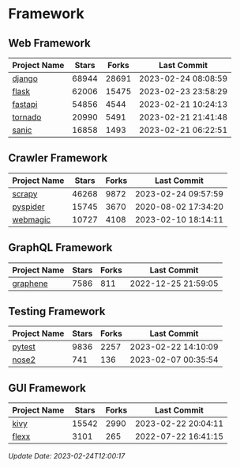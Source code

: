 # Framework

## Web Framework
| Project Name | Stars | Forks | Last Commit |
| ------------ | ----- | ----- | ----------- |
| [django](https://github.com/django/django) | 68944 | 28691 | 2023-02-24 08:08:59 |
| [flask](https://github.com/pallets/flask) | 62006 | 15475 | 2023-02-23 23:58:29 |
| [fastapi](https://github.com/tiangolo/fastapi) | 54856 | 4544 | 2023-02-21 10:24:13 |
| [tornado](https://github.com/tornadoweb/tornado) | 20990 | 5491 | 2023-02-21 21:41:48 |
| [sanic](https://github.com/sanic-org/sanic) | 16858 | 1493 | 2023-02-21 06:22:51 |

## Crawler Framework
| Project Name | Stars | Forks | Last Commit |
| ------------ | ----- | ----- | ----------- |
| [scrapy](https://github.com/scrapy/scrapy) | 46268 | 9872 | 2023-02-24 09:57:59 |
| [pyspider](https://github.com/binux/pyspider) | 15745 | 3670 | 2020-08-02 17:34:20 |
| [webmagic](https://github.com/code4craft/webmagic) | 10727 | 4108 | 2023-02-10 18:14:11 |

## GraphQL Framework
| Project Name | Stars | Forks | Last Commit |
| ------------ | ----- | ----- | ----------- |
| [graphene](https://github.com/graphql-python/graphene) | 7586 | 811 | 2022-12-25 21:59:05 |

## Testing Framework
| Project Name | Stars | Forks | Last Commit |
| ------------ | ----- | ----- | ----------- |
| [pytest](https://github.com/pytest-dev/pytest) | 9836 | 2257 | 2023-02-22 14:10:09 |
| [nose2](https://github.com/nose-devs/nose2) | 741 | 136 | 2023-02-07 00:35:54 |

## GUI Framework
| Project Name | Stars | Forks | Last Commit |
| ------------ | ----- | ----- | ----------- |
| [kivy](https://github.com/kivy/kivy) | 15542 | 2990 | 2023-02-22 20:04:11 |
| [flexx](https://github.com/flexxui/flexx) | 3101 | 265 | 2022-07-22 16:41:15 |

*Update Date: 2023-02-24T12:00:17*